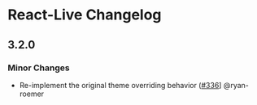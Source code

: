# React-Live Changelog

## 3.2.0

### Minor Changes

* Re-implement the original theme overriding behavior ([#336](https://github.com/FormidableLabs/react-live/pull/336)] @ryan-roemer
